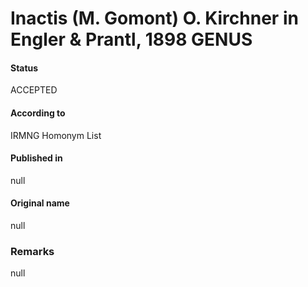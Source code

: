 # Inactis (M. Gomont) O. Kirchner in Engler & Prantl, 1898 GENUS

#### Status
ACCEPTED

#### According to
IRMNG Homonym List

#### Published in
null

#### Original name
null

### Remarks
null